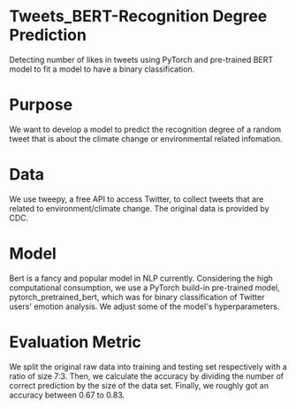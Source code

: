# Tweets_BERT-Recognition Degree Prediction
Detecting number of likes in tweets using PyTorch and pre-trained BERT model to fit a model to have a binary classification.
# Purpose
We want to develop a model to predict the recognition degree of a random tweet that is about the climate change or environmental related  infomation. 
# Data
We use tweepy, a free API to access Twitter, to collect tweets that are related to environment/climate change. The original data is provided by CDC.  
# Model
Bert is a fancy and popular model in NLP currently. Considering the high computational consumption, we use a PyTorch build-in pre-trained model, pytorch_pretrained_bert, which was for binary classification of Twitter users' emotion analysis. We adjust some of the model's hyperparameters. 
# Evaluation Metric
We split the original raw data into training and testing set respectively with a ratio of size 7:3. Then, we calculate the accuracy by dividing the number of correct prediction by the size of the data set. Finally, we roughly got an accuracy between 0.67 to 0.83.
